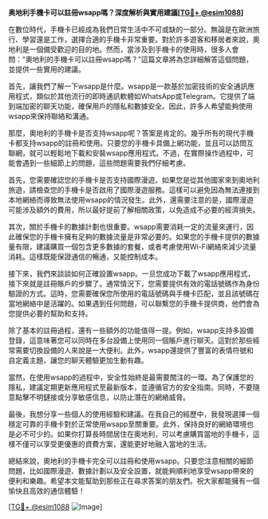 **奥地利手機卡可以註冊wsapp嗎？深度解析與實用建議[[TG💪+ @esim1088](https://t.me/s/esim1088)]**

在數位時代，手機卡已經成為我們日常生活中不可或缺的一部分。無論是在歐洲旅行、學習還是工作，選擇合適的手機卡非常重要。對於許多遊客和移居者來說，奧地利是一個備受歡迎的目的地。然而，當涉及到手機卡的使用時，很多人會問：“奧地利的手機卡可以註冊wsapp嗎？”這篇文章將為您詳細解答這個問題，並提供一些實用的建議。

首先，讓我們了解一下wsapp是什麼。wsapp是一款基於加密技術的安全通訊應用程式，類似於其他流行的即時通訊軟體如WhatsApp或Telegram。它提供了端到端加密的聊天功能，確保用戶的隱私和數據安全。因此，許多人希望能夠使用wsapp來保持聯絡和溝通。

那麼，奧地利的手機卡是否支持wsapp呢？答案是肯定的。幾乎所有的現代手機卡都支持wsapp的註冊和使用。只要您的手機卡具備上網功能，並且可以訪問互聯網，就可以輕鬆地下載和安裝wsapp應用程式。不過，在實際操作過程中，可能會遇到一些細節上的問題，這些問題需要我們仔細考慮。

首先，您需要確認您的手機卡是否支持國際漫遊。如果您是從其他國家來到奧地利旅遊，請檢查您的手機卡是否啟用了國際漫遊服務。這樣可以避免因為無法連接到本地網絡而導致無法使用wsapp的情況發生。此外，還需要注意的是，國際漫遊可能涉及額外的費用，所以最好提前了解相關政策，以免造成不必要的經濟損失。

其次，關於手機卡的數據計劃也很重要。wsapp需要消耗一定的流量來運行，因此確保您的手機卡擁有足夠的數據流量是非常必要的。如果您的手機卡提供的數據量有限，建議購買一個包含更多數據的套餐，或者考慮使用Wi-Fi網絡來減少流量消耗。這樣既能保證通信的暢通，又能控制成本。

接下來，我們來談談如何正確設置wsapp。一旦您成功下載了wsapp應用程式，接下來就是註冊賬戶的步驟了。通常情況下，您需要提供有效的電話號碼作為身份驗證的方式。這時，您需要確保您所使用的電話號碼與手機卡匹配，並且該號碼在當地網絡中是活躍的。如果遇到任何問題，可以聯繫您的手機卡提供商，他們會為您提供必要的幫助和支持。

除了基本的註冊過程，還有一些額外的功能值得一提。例如，wsapp支持多設備登錄，這意味著您可以同時在多台設備上使用同一個賬戶進行聊天。這對於那些經常需要切換設備的人來說是一大便利。此外，wsapp還提供了豐富的表情符號和自定義主題，讓您的聊天體驗更加生動有趣。

當然，在使用wsapp的過程中，安全性始終是最需要關注的一環。為了保護您的隱私，建議定期更新應用程式至最新版本，並遵循官方的安全指南。同時，不要隨意點擊不明鏈接或分享敏感信息，以防止潛在的網絡威脅。

最後，我想分享一些個人的使用經驗和建議。在我自己的經歷中，我發現選擇一個穩定可靠的手機卡對於正常使用wsapp至關重要。此外，保持良好的網絡環境也是必不可少的。如果你打算長時間居住在奧地利，可以考慮購買當地的手機卡，這樣不僅可以享受更優惠的資費方案，還能更好地融入當地的生活。

總結來說，奧地利的手機卡完全可以註冊和使用wsapp。只要您注意相關的細節問題，比如國際漫遊、數據計劃以及安全設置，就能夠順利地享受wsapp帶來的便利和樂趣。希望本文能幫助到那些正在尋求答案的朋友們。祝大家都能擁有一個愉快且高效的通信體驗！

[[TG💪+ @esim1088](https://t.me/s/esim1088) ![Image](https://i.postimg.cc/4NQfJmqS/Snipaste-2025-05-13-00-14-12.png)]